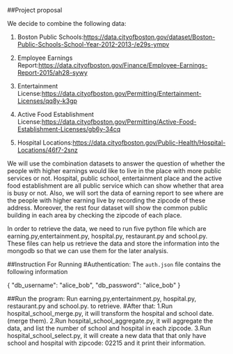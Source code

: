 ##Project proposal 

We decide to combine the following data:

  1. Boston Public Schools:<https://data.cityofboston.gov/dataset/Boston-Public-Schools-School-Year-2012-2013-/e29s-ympv>
  
  2. Employee Earnings Report:<https://data.cityofboston.gov/Finance/Employee-Earnings-Report-2015/ah28-sywy>
  
  3. Entertainment License:<https://data.cityofboston.gov/Permitting/Entertainment-Licenses/qq8y-k3gp>
  
  4. Active Food Establishment License:<https://data.cityofboston.gov/Permitting/Active-Food-Establishment-Licenses/gb6y-34cq>
  
  5. Hospital Locations:<https://data.cityofboston.gov/Public-Health/Hospital-Locations/46f7-2snz>

We will use the combination datasets to answer the question of whether the people with higher earnings would like to live in the place with more public services or not. Hospital, public school, entertainment place and the active food establishment are all public service which can show whether that area is busy or not. Also, we will sort the data of earning report to see where are the people with higher earning live by recording the zipcode of these address. Moreover, the rest four dataset will show the common public building in each area by checking the zipcode of each place. 

In order to retrieve the data, we need to run five python file which are earning.py,entertainment.py, hospital.py, restaurant.py and school.py. These files can help us retrieve the data and store the information into the mongodb so that we can use them for the later analysis.


##Instruction For Running
#Authentication:
The `auth.json` file contains the following information

{
   "db_username": "alice_bob",
   "db_password": "alice_bob"
}
 
##Run the program:
Run earning.py,entertainment.py, hospital.py, restaurant.py and school.py. to retrieve.
#After that:
1.Run hospital_school_merge.py, it will transform the hospital and school date.(merge them).
2.Run hospital_school_aggregate.py, it will aggregate the data, and list the number of school and hospital in each zipcode.
3.Run hospital_school_select.py, it will create a new data that that only have school and hospital with zipcode: 02215 and it print their information.

